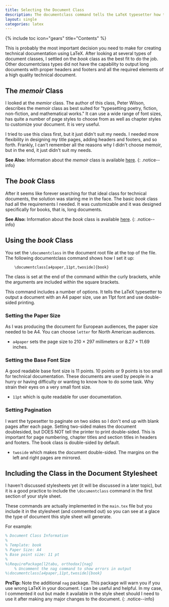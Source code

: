 ```yaml
---
title: Selecting the Document Class
description: The documentclass command tells the LaTeX typesetter how to handle the document and which document package to use to typeset the output.
layout: single
categories: latex
---
```

{% include toc icon="gears" title="Contents" %}

This is probably the most important decision you need to make for creating technical documentation using LaTeX. After looking at several types of document classes, I settled on the *book* class as the best fit to do the job. Other documentclass types did not have the capability to output long documents with proper headers and footers and all the required elements of a high quality technical document.

## The _memoir_ Class

I looked at the _memior_ class. The author of this class, Peter Wilson, describes the memoir class as best suited for "type­set­ting po­etry, fic­tion, non-fic­tion, and math­e­mat­i­cal works." It can use a wide range of font sizes, has quite a number of page styles to choose from as well as chapter styles to customize your document. It is very useful.

I tried to use this class first, but it just didn't suit my needs. I needed more flexibility in designing my title pages, adding headers and footers, and so forth. Frankly, I can't remember all the reasons why I didn't choose memoir, but in the end, it just didn't suit my needs.

**See Also:** Information about the _memoir_ class is available <a href="https://www.ctan.org/pkg/memoir?lang=en">here</a>.
{: .notice--info}

## The _book_ Class

After it seems like forever searching for that ideal class for technical documents, the solution was staring me in the face. The basic _book_ class had all the requirements I needed. It was customizable and it was designed specifically for books, that is, long documents.

**See Also:** Information about the _book_ class is available <a href="https://www.ctan.org/pkg/book?lang=en">here</a>.
{: .notice--info}

## Using the _book_ Class

You set the `\documentclass` in the document root file at the top of the file. The following documentclass command shows how I set it up:

        \documentclass[a4paper,11pt,twoside]{book}

The class is set at the end of the command within the curly brackets, while the arguments are included within the square brackets.

This command includes a number of options. It tells the LaTeX typesetter to output a document with an A4 paper size, use an 11pt font and use double-sided printing.

### Setting the Paper Size

As I was producing the document for European audiences, the paper size needed to be A4. You can choose `letter` for North American audiences.

  * `a4paper` sets the page size to 210 × 297 millimeters or 8.27 × 11.69 inches.

### Setting the Base Font Size

 A good readable base font size is 11 points. 10 points or 9 points is too small for technical documentation. These documents are used by people in a hurry or having difficulty or wanting to know how to do some task. Why strain their eyes on a very small font size.

  *  `11pt` which is quite readable for user documentation.

### Setting Pagination

I want the typesetter to paginate on two sides so I don't end up with blank pages after each page. Setting two-sided makes the document doublesided, but DOES NOT tell the printer to print double-sided. This is important for page numbering, chapter titles and section titles in headers and footers. The book class is double-sided by default.

  * `twoside` which makes the document double-sided. The margins on the left and right pages are mirrored.

## Including the Class in the Document Stylesheet

I haven't discussed stylesheets yet (it will be discussed in a later topic), but it is a good practice to include the `\documentclass` command in the first section of your style sheet.

These commands are actually implemented in the `main.tex` file but you include it in the stylesheet (and commented out) so you can see at a glace the type of document this style sheet will generate.

For example:

```latex
% Document Class Information
%
% Template: book
% Paper Size: A4
% Base point size: 11 pt
%
%\RequirePackage[l2tabu, orthodox]{nag}  
    % Uncomment the nag command to show errors in output
%\documentclass[a4paper,11pt,twoside]{book}
```

**ProTip:** Note the additional `nag` package. This package will warn you if you use wrong LaTeX in your document. I can be useful and helpful. In my case, I commented it out but made it available in the style sheet should I need to use it after making any major changes to the document.
{: .notice--info}
